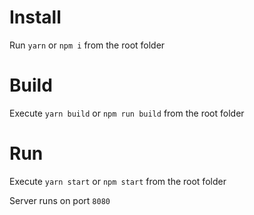 # Install

Run `yarn` or `npm i` from the root folder

# Build

Execute `yarn build` or `npm run build` from the root folder

# Run

Execute `yarn start` or `npm start` from the root folder

Server runs on port `8080`